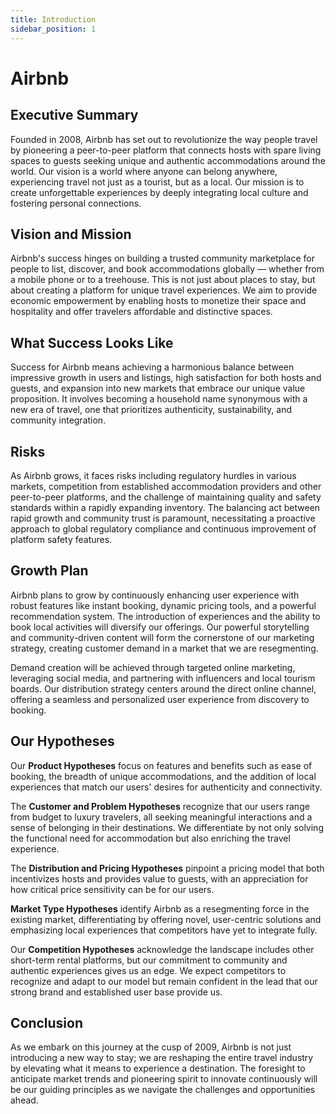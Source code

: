 ```yaml
---
title: Introduction
sidebar_position: 1
---
```


# Airbnb

## Executive Summary

Founded in 2008, Airbnb has set out to revolutionize the way people travel by
pioneering a peer-to-peer platform that connects hosts with spare living spaces
to guests seeking unique and authentic accommodations around the world. Our
vision is a world where anyone can belong anywhere, experiencing travel not just
as a tourist, but as a local. Our mission is to create unforgettable experiences
by deeply integrating local culture and fostering personal connections.

## Vision and Mission

Airbnb's success hinges on building a trusted community marketplace for people
to list, discover, and book accommodations globally — whether from a mobile
phone or to a treehouse. This is not just about places to stay, but about
creating a platform for unique travel experiences. We aim to provide economic
empowerment by enabling hosts to monetize their space and hospitality and offer
travelers affordable and distinctive spaces.

## What Success Looks Like

Success for Airbnb means achieving a harmonious balance between impressive
growth in users and listings, high satisfaction for both hosts and guests, and
expansion into new markets that embrace our unique value proposition. It
involves becoming a household name synonymous with a new era of travel, one that
prioritizes authenticity, sustainability, and community integration.

## Risks

As Airbnb grows, it faces risks including regulatory hurdles in various markets,
competition from established accommodation providers and other peer-to-peer
platforms, and the challenge of maintaining quality and safety standards within
a rapidly expanding inventory. The balancing act between rapid growth and
community trust is paramount, necessitating a proactive approach to global
regulatory compliance and continuous improvement of platform safety features.

## Growth Plan

Airbnb plans to grow by continuously enhancing user experience with robust
features like instant booking, dynamic pricing tools, and a powerful
recommendation system. The introduction of experiences and the ability to book
local activities will diversify our offerings. Our powerful storytelling and
community-driven content will form the cornerstone of our marketing strategy,
creating customer demand in a market that we are resegmenting.

Demand creation will be achieved through targeted online marketing, leveraging
social media, and partnering with influencers and local tourism boards. Our
distribution strategy centers around the direct online channel, offering a
seamless and personalized user experience from discovery to booking.

## Our Hypotheses

Our **Product Hypotheses** focus on features and benefits such as ease of
booking, the breadth of unique accommodations, and the addition of local
experiences that match our users' desires for authenticity and connectivity.

The **Customer and Problem Hypotheses** recognize that our users range from
budget to luxury travelers, all seeking meaningful interactions and a sense of
belonging in their destinations. We differentiate by not only solving the
functional need for accommodation but also enriching the travel experience.

The **Distribution and Pricing Hypotheses** pinpoint a pricing model that both
incentivizes hosts and provides value to guests, with an appreciation for how
critical price sensitivity can be for our users.

**Market Type Hypotheses** identify Airbnb as a resegmenting force in the
existing market, differentiating by offering novel, user-centric solutions and
emphasizing local experiences that competitors have yet to integrate fully.

Our **Competition Hypotheses** acknowledge the landscape includes other
short-term rental platforms, but our commitment to community and authentic
experiences gives us an edge. We expect competitors to recognize and adapt to
our model but remain confident in the lead that our strong brand and established
user base provide us.

## Conclusion

As we embark on this journey at the cusp of 2009, Airbnb is not just introducing
a new way to stay; we are reshaping the entire travel industry by elevating what
it means to experience a destination. The foresight to anticipate market trends
and pioneering spirit to innovate continuously will be our guiding principles as
we navigate the challenges and opportunities ahead.

